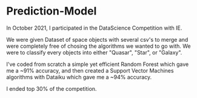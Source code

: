 # Prediction-Model
In October 2021, I participated in the DataScience Competition with IE.

We were given Dataset of space objects with several csv's to merge and were completely free of chosing the algorithms we wanted to go with. We were to classify every objects into either "Quasar", "Star", or "Galaxy".

I've coded from scratch a simple yet efficient Random Forest which gave me a ~91% accuracy, and then created a Support Vector Machines algorithms with Dataiku which gave me a ~94% accuracy.

I ended top 30% of the competition.
